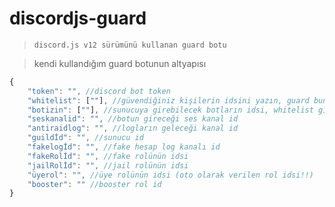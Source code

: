 # discordjs-guard

> `discord.js v12 sürümünü kullanan guard botu`

> kendi kullandığım guard botunun altyapısı


```js
{
    "token": "", //discord bot token
    "whitelist": [""], //güvendiğiniz kişilerin idsini yazın, guard bunları etkilemez: ["id1" , "id2"]
    "botizin": [""], //sunucuya girebilecek botların idsi, whitelist gibi düşünün. el ile değiştirilmesi gerek
    "seskanalid": "", //botun gireceği ses kanal id
    "antiraidlog": "", //logların geleceği kanal id
    "guildİd": "", //sunucu id
    "fakelogİd": "", //fake hesap log kanalı id
    "fakeRolİd": "", //fake rolünün idsi
    "jailRolİd": "", //jail rolünün idsi
    "üyerol": "", //üye rolünün idsi (oto olarak verilen rol idsi!!)
    "booster": "" //booster rol id
}
```
